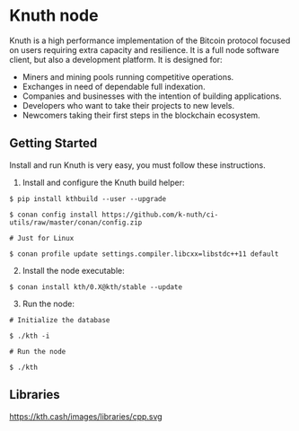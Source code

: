 # Knuth node

Knuth is a high performance implementation of the Bitcoin protocol focused on users requiring extra capacity and resilience. It is a full node software client, but also a development platform. It is designed for:

- Miners and mining pools running competitive operations.
- Exchanges in need of dependable full indexation.
- Companies and businesses with the intention of building applications.
- Developers who want to take their projects to new levels.
- Newcomers taking their first steps in the blockchain ecosystem.

## Getting Started

Install and run Knuth is very easy, you must follow these instructions.

1. Install and configure the Knuth build helper:

```
$ pip install kthbuild --user --upgrade

$ conan config install https://github.com/k-nuth/ci-utils/raw/master/conan/config.zip

# Just for Linux

$ conan profile update settings.compiler.libcxx=libstdc++11 default
```

2. Install the node executable:

```
$ conan install kth/0.X@kth/stable --update
```

3. Run the node:

```
# Initialize the database

$ ./kth -i

# Run the node

$ ./kth
```

## Libraries

https://kth.cash/images/libraries/cpp.svg
